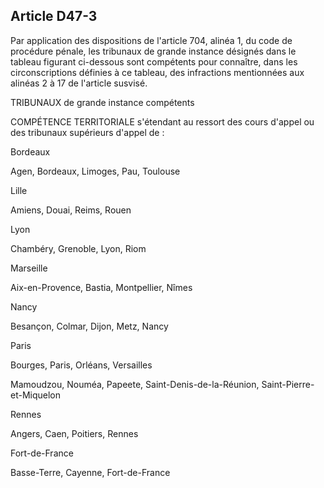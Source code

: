 Article D47-3
----
Par application des dispositions de l'article 704, alinéa 1, du code de
procédure pénale, les tribunaux de grande instance désignés dans le tableau
figurant ci-dessous sont compétents pour connaître, dans les circonscriptions
définies à ce tableau, des infractions mentionnées aux alinéas 2 à 17 de
l'article susvisé.

TRIBUNAUX de grande instance compétents

COMPÉTENCE TERRITORIALE s'étendant au ressort des cours d'appel ou des tribunaux
supérieurs d'appel de :

Bordeaux

Agen, Bordeaux, Limoges, Pau, Toulouse

Lille

Amiens, Douai, Reims, Rouen

Lyon

Chambéry, Grenoble, Lyon, Riom

Marseille

Aix-en-Provence, Bastia, Montpellier, Nîmes

Nancy

Besançon, Colmar, Dijon, Metz, Nancy

Paris

Bourges, Paris, Orléans, Versailles

Mamoudzou, Nouméa, Papeete, Saint-Denis-de-la-Réunion, Saint-Pierre-et-Miquelon

Rennes

Angers, Caen, Poitiers, Rennes

Fort-de-France

Basse-Terre, Cayenne, Fort-de-France
